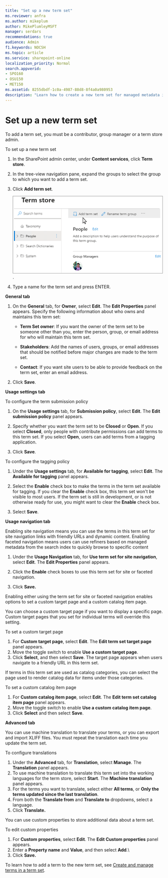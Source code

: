 ```yaml
---
title: "Set up a new term set"
ms.reviewer: anfra
ms.author: mikeplum
author: MikePlumleyMSFT
manager: serdars
recommendations: true
audience: Admin
f1.keywords: NOCSH
ms.topic: article
ms.service: sharepoint-online
localization_priority: Normal
search.appverid:
- SPO160
- OSU150
- MET150
ms.assetid: 8255dbdf-1c0a-4987-88d8-8f4a0a980953
description: "Learn how to create a new term set for managed metadata in SharePoint"
---
```


# Set up a new term set

To add a term set, you must be a contributor, group manager or a term store admin.

To set up a new term set
  
1. In the SharePoint admin center, under **Content services**, click **Term store**.
    
2. In the tree-view navigation pane, expand the groups to select the group to which you want to add a term set.
    
3. Click **Add term set**.

    ![In the Term Store Management Tool, you can select elements in the navigation pane to open a menu](media/add-term-set.png).
    
4. Type a name for the term set and press ENTER.
 
**General tab** 
    
1. On the **General** tab, for **Owner**, select **Edit**. The **Edit Properties** panel appears. Specify the following information about who owns and maintains this term set: 
    
    - **Term Set owner**: If you want the owner of the term set to be someone other than you, enter the person, group, or email address for who will maintain this term set.
    
    - **Stakeholders**: Add the names of users, groups, or email addresses that should be notified before major changes are made to the term set.
    
    - **Contact**: If you want site users to be able to provide feedback on the term set, enter an email address.
    
2. Click **Save**.

**Usage settings tab**

To configure the term submission policy

1. On the **Usage settings** tab, for **Submission policy**, select **Edit**. The **Edit submission policy** panel appears.
    
2. Specify whether you want the term set to be **Closed** or **Open**. If you select **Closed**, only people with contribute permissions can add terms to this term set. If you select **Open**, users can add terms from a tagging application.

3. Click **Save**.

To configure the tagging policy
   
1. Under the **Usage settings** tab, for **Available for tagging**, select **Edit**. The **Available for tagging** panel appears.

2. Select the **Enable** check box to make the terms in the term set available for tagging. If you clear the **Enable** check box, this term set won't be visible to most users. If the term set is still in development, or is not otherwise ready for use, you might want to clear the **Enable** check box.

3. Select **Save**.

**Usage navigation tab**

Enabling site navigation means you can use the terms in this term set for site navigation links with friendly URLs and dynamic content. Enabling faceted navigation means users can use refiners based on managed metadata from the search index to quickly browse to specific content

1. Under the **Usage Navigation** tab, for **Use term set for site navigation**, select **Edit**. The **Edit Properties** panel appears.

2. Click the **Enable** check boxes to use this term set for site or faceted navigation.

3. Click **Save.**

Enabling either using the term set for site or faceted navigation enables options to set a custom target page and a custom catalog item page.

You can choose a custom target page if you want to display a specific page. Custom target pages that you set for individual terms will override this setting.

To set a custom target page

1. For **Custom target page**, select **Edit**. The **Edit term set target page** panel appears.
2. Move the toggle switch to enable **Use a custom target page**. 
3. Click **Select**, and then select **Save**. The target page appears when users navigate to a friendly URL in this term set. 

If terms in this term set are used as catalog categories, you can select the page used to render catalog data for items under those categories.

To set a custom catalog item page

1. For **Custom catalog item page**, select **Edit**. The **Edit term set catalog item page** panel appears.
2. Move the toggle switch to enable **Use a custom catalog item page**.
3. Click **Select** and then select **Save**.

**Advanced tab**

You can use machine translation to translate your terms, or you can export and import XLIFF files. You must repeat the translation each time you update the term set.

To configure translations

1. Under the **Advanced** tab, for **Translation**, select **Manage**. The **Translation** panel appears.
2. To use machine translation to translate this term set into the working languages for the term store, select **Start**. The **Machine translation** panel appears.
3. For the terms you want to translate, select either **All terms**, or **Only the terms updated since the last translation**.
4. From both the **Translate from** and **Translate to** dropdowns, select a language.
5. Click **Translate.**

You can use custom properties to store additional data about a term set.

To edit custom properties

1. For **Custom properties**, select **Edit**. The **Edit Custom properties** panel appears. 
2. Enter a **Property name** and **Value**, and then select **Add**.\
3. Click **Save.**
    
    
To learn how to add a term to the new term set, see [Create and manage terms in a term set](create-and-manage-terms.md).
  
